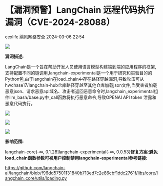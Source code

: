 #  【漏洞预警】LangChain 远程代码执行漏洞（CVE-2024-28088）   
cexlife  飓风网络安全   2024-03-06 22:54  
  
![](https://mmbiz.qpic.cn/mmbiz_png/ibhQpAia4xu01zWeXR2tfDtqbicjPGrWHwbnSmRvI79lkGmWtV13cWUMjTbp78xsm1q7m0jgsa3y1jIibzSPFD72icA/640?wx_fmt=png&from=appmsg "")  
  
**漏洞描述:**  
  
LangChain是一个旨在帮助开发人员使用语言模型构建端到端的应用程序的框架,支持配置不同的链调用,langchain-experimental是一个用于研究和实验目的的Python包,由于langchain在load_chain中存在路径穿越漏洞,导致攻击可从hwchase17/langchain-hub仓库路径穿越至其他仓库加载json文件,当受害者加载恶意json、请求恶意api域名、攻击者返回恶意命令时,langchain_experimental组件llm_bash/base.py中_call函数将执行恶意命令,导致OPENAI API token 泄露和恶意代码执行。  
  
![](https://mmbiz.qpic.cn/mmbiz_png/ibhQpAia4xu01zWeXR2tfDtqbicjPGrWHwbrpQfOQ2oEQlnfVjX2Uw9y0dagiaRChIO4D6ssweZnYY7ejKEAqKKGCA/640?wx_fmt=png&from=appmsg "")  
  
![](https://mmbiz.qpic.cn/mmbiz_png/ibhQpAia4xu01zWeXR2tfDtqbicjPGrWHwbWXcvSl8xQDGJgBOrUkDDfvZju2LfoFYNV4Y9WxuV5LcWgLhibnbAcUA/640?wx_fmt=png&from=appmsg "")  
  
![](https://mmbiz.qpic.cn/mmbiz_png/ibhQpAia4xu01zWeXR2tfDtqbicjPGrWHwbm8L1rMJvX4pJHxlOdztdWnZYpJzEibrdcVWNQ6rSkVTcXC0CicrL0YNQ/640?wx_fmt=png&from=appmsg "")  
  
**影响范围:**  
  
langchain-core(-∞, 0.1.28]langchain-experimental(-∞, 0.0.53]**修复方案:**避免load_chain函数参数可被用户控制禁用langchain-experimental**参考链接:**  
  
https://github.com/langchain-ai/langchain/blob/f96dd57501131840b713ed7c2e86cbf1ddc2761f/libs/core/langchain_core/utils/loading.py  
  
